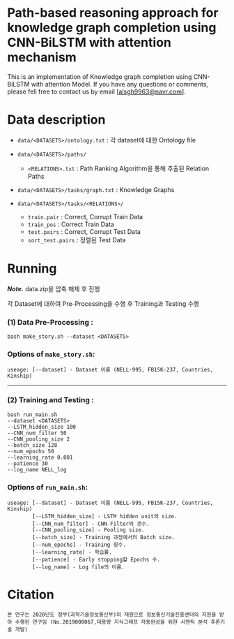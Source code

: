 # Path-based reasoning approach for knowledge graph completion using CNN-BiLSTM with attention mechanism
This is an implementation of Knowledge graph completion using CNN-BiLSTM with attention Model.
If you have any questions or comments, please fell free to contact us by email [alsgh9963@navr.com].

# Data description

- `data/<DATASETS>/ontology.txt` : 각 dataset에 대한 Ontology file   
      
- `data/<DATASETS>/paths/`
  - `<RELATIONS>.txt` : Path Ranking Algorithm을 통해 추출된 Relation Paths    
    
- `data/<DATASETS>/tasks/graph.txt` : Knowledge Graphs
- `data/<DATASETS>/tasks/<RELATIONS>/`
  - `train.pair` : Correct, Corrupt Train Data 
  - `train_pos` : Correct Train Data
  - `test.pairs` : Correct, Corrupt Test Data  
  - `sort_test.pairs` : 정렬된 Test Data  


# Running
**_Note._** data.zip을 압축 해제 후 진행

각 Dataset에 대하여 Pre-Processing을 수행 후 Training과 Testing 수행

### (1) Data Pre-Processing :
```shell
bash make_story.sh --dataset <DATASETS>
```
     
### Options of ``make_story.sh``:
```
useage: [--dataset] - Dataset 이름 (NELL-995, FB15K-237, Countries, Kinship)
```   

-----------------------------------    

### (2) Training and Testing :
```shell
bash run_main.sh 
--dataset <DATASETS>
--LSTM_hidden_size 100
--CNN_num_filter 50
--CNN_pooling_size 2
--batch_size 128
--num_epochs 50
--learning_rate 0.001
--patience 30
--log_name NELL_log
```

### Options of ``run_main.sh``:
```
useage: [--dataset] - Dataset 이름 (NELL-995, FB15K-237, Countries, Kinship)
        [--LSTM_hidden_size] - LSTM hidden unit의 size.
        [--CNN_num_filter] - CNN Filter의 갯수.
        [--CNN_pooling_size] - Pooling size.
        [--batch_size] - Training 과정에서의 Batch size.
        [--num_epochs] - Training 횟수.
        [--learning_rate] - 학습률.
        [--patience] - Early stopping할 Epochs 수.
        [--log_name] - Log file의 이름.
```   


  
# Citation
```
본 연구는 2020년도 정부(과학기술정보통신부)의 재원으로 정보통신기술진흥센터의 지원을 받아 수행된 연구임 (No.2019000067,대용량 지식그래프 자동완성을 위한 시맨틱 분석 추론기술 개발)
```
